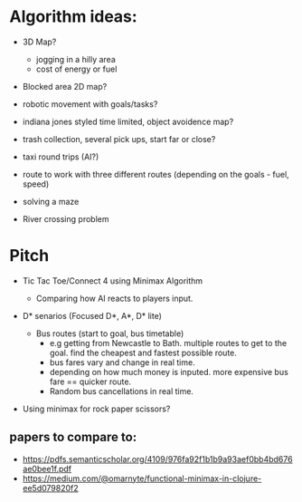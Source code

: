 # Algorithm ideas: 
- 3D Map?
   - jogging in a hilly area
   - cost of energy or fuel 
- Blocked area 2D map?
- robotic movement with goals/tasks?

- indiana jones styled time limited, object avoidence map?
- trash collection, several pick ups, start far or close?
- taxi round trips (AI?)
- route to work with three different routes (depending on the goals - fuel, speed)
- solving a maze
- River crossing problem

# Pitch
- Tic Tac Toe/Connect 4 using Minimax Algorithm
   - Comparing how AI reacts to players input.

- D* senarios (Focused D*, A*, D* lite)
   - Bus routes (start to goal, bus timetable)
      - e.g getting from Newcastle to Bath. multiple routes to get to the goal. find the cheapest and fastest possible route.
      - bus fares vary and change in real time.
      - depending on how much money is inputed. more expensive bus fare == quicker route.
      - Random bus cancellations in real time.

- Using minimax for rock paper scissors?

## papers to compare to:
- https://pdfs.semanticscholar.org/4109/976fa92f1b1b9a93aef0bb4bd676ae0bee1f.pdf
- https://medium.com/@omarnyte/functional-minimax-in-clojure-ee5d079820f2